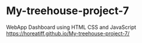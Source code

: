 # My-treehouse-project-7
WebApp Dashboard using HTML CSS and JavaScript
 https://horeatiff.github.io/My-treehouse-project-7/
